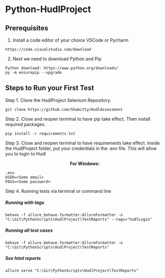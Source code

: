 # Python-HudlProject

## Prerequisites

1. Install a code editor of your choice VSCode or Pycharm

```
https://code.visualstudio.com/download
```

2. Next we need to download Python and Pip

```
Python download: https://www.python.org/downloads/ 
py -m ensurepip --upgrade
```

## Steps to Run your First Test

Step 1. Clone the HudlProject Selenium Repository.

```
git clone https://github.com/Shamitty/HudlAssessment
```

Step 2. Close and reopen terminal to have pip take effect. Then install required packages.

```
pip install -r requirements.txt
```

Step 3.  Close and reopen terminal to have requirements take effect. Inside the HudlProject folder, put your credentials in the .env file. This will allow you to login to Hudl

<p align="center">
   <b>For Windows:</b>
   
```
.env
USER=<Some email>
PASS=<Some password>
```

Step 4. Running tests via terminal or command line

##### Running with tags
```
behave -f allure_behave.formatter:AllureFormatter -o "C:\Git\PythonScripts\HudlProject\TestReports" --tags="hudlLogin"
```

##### Running all test cases
```
behave -f allure_behave.formatter:AllureFormatter -o "C:\Git\PythonScripts\HudlProject\TestReports"
```

##### See html reports
```
allure serve "C:\Git\PythonScripts\HudlProject\TestReports"
```

